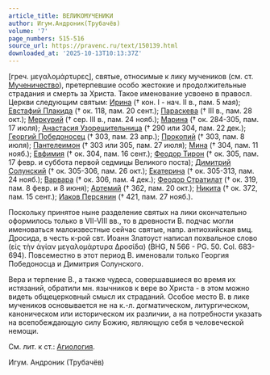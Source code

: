 ```yaml
---
article_title: ВЕЛИКОМУЧЕНИКИ
author: Игум.Андроник(Трубачёв)
volume: '7'
page_numbers: 515-516
source_url: https://pravenc.ru/text/150139.html
downloaded_at: '2025-10-13T10:13:37Z'
---
```


[греч. μεγαλομάρτυρες], святые, относимые к лику мучеников (см. ст. [Мученичество](https://pravenc.ru/text/Мученичество.html)), претерпевшие особо жестокие и продолжительные страдания и смерть за Христа. Такое именование усвоено в правосл. Церкви следующим святым: [Ирина](https://pravenc.ru/text/Ирина.html) († кон. I - нач. II в., пам. 5 мая); [Евстафий Плакида](<https://pravenc.ru/text/Евстафий Плакида.html>) († ок. 118, пам. 20 сент.); [Параскева](https://pravenc.ru/text/Параскева.html) († III в., пам. 28 окт.); [Меркурий](https://pravenc.ru/text/Меркурий.html) († сер. III в., пам. 24 нояб.); [Марина](https://pravenc.ru/text/Марина.html) († ок. 284-305, пам. 17 июля); [Анастасия Узорешительница](<https://pravenc.ru/text/Анастасия Узорешительница.html>) († 290 или 304, пам. 22 дек.); [Георгий Победоносец](<https://pravenc.ru/text/ГЕОРГИЙ x5bПобедоносецx5d (xu2020 303)  вмч .html>) († 303, пам. 23 апр.); [Прокопий](https://pravenc.ru/text/Прокопий.html) († 303, пам. 8 июля); [Пантелеимон](https://pravenc.ru/text/Пантелеимон.html) († 303 или 305, пам. 27 июля); [Мина](https://pravenc.ru/text/Мина.html) († 304, пам. 11 нояб.); [Евфимия](https://pravenc.ru/text/Евфимия.html) († ок. 304, пам. 16 сент.); [Феодор Тирон](<https://pravenc.ru/text/Феодор Тирон.html>) († ок. 305, пам. 17 февр. и суббота первой седмицы Великого поста); [Димитрий Солунский](<https://pravenc.ru/text/Димитрий Солунский.html>) († ок. 305-306, пам. 26 окт.); [Екатерина](<https://pravenc.ru/text/ЕКАТЕРИНА (xu2020 305x3f)  вмц  Александрийская.html>) († ок. 305-313, пам. 24 нояб.); [Варвара](https://pravenc.ru/text/Варвара.html) († ок. 306, пам. 4 дек.); [Феодор Стратилат](<https://pravenc.ru/text/Феодор Стратилат.html>) († ок. 319, пам. 8 февр. и 8 июня); [Артемий](https://pravenc.ru/text/Артемий.html) († 362, пам. 20 окт.); [Никита](https://pravenc.ru/text/Никита.html) († ок. 372, пам. 15 сент.); [Иаков Персянин](<https://pravenc.ru/text/Иаков Персянин.html>) († 421, пам. 27 нояб.).

Поскольку принятое ныне разделение святых на лики окончательно оформилось только в VII-VIII вв., то в древности В. подчас могли именоваться малоизвестные сейчас святые, напр. антиохийская вмц. Дросида, в честь к-рой свт. Иоанн Златоуст написал похвальное слово (εἰς τὴν ἁγίαν μεγαλομάρτυρα Δροσίδα) (BHG, N 566 - PG. 50. Col. 683-694). Повсеместно в этот период В. именовали только Георгия Победоносца и Димитрия Солунского.

Вера и терпение В., а также чудеса, совершавшиеся во время их истязаний, обратили мн. язычников к вере во Христа - в этом можно видеть общецерковный смысл их страданий. Особое место В. в лике мучеников основывается не на к.-л. догматическом, литургическом, каноническом или историческом их различии, а на потребности указать на всепобеждающую силу Божию, являющую себя в человеческой немощи.

См. лит. к ст.: [Агиология](https://pravenc.ru/text/Агиология.html).

Игум.   Андроник   (Трубачёв)
